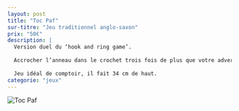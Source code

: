 ```yaml
---
layout: post
title: "Toc Paf"
sur-titre: "Jeu traditionnel anglo-saxon"
prix: "50€"
description: |
  Version duel du ‘hook and ring game’.
  
  Accrocher l’anneau dans le crochet trois fois de plus que votre adversaire pour gagner !
  
  Jeu idéal de comptoir, il fait 34 cm de haut.
categorie: "jeux"
---
```

![Toc Paf]({{site.baseurl}}/assets/img/produits/ludique/Toc-Paf.png)
